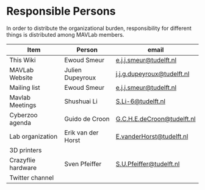 # Responsible Persons

In order to distribute the organizational burden, responsibility for different things is distributed among MAVLab members. 

| Item  | Person | email |
| ------------- | ------------- | ------------- |
| This Wiki | Ewoud Smeur | e.j.j.smeur@tudelft.nl|
| MAVLab Website | Julien Dupeyroux | j.j.g.dupeyroux@tudelft.nl |
| Mailing list | Ewoud Smeur | e.j.j.smeur@tudelft.nl|
| Mavlab Meetings | Shushuai Li | S.Li-6@tudelft.nl |
| Cyberzoo agenda | Guido de Croon | G.C.H.E.deCroon@tudelft.nl |
| Lab organization | Erik van der Horst | E.vanderHorst@tudelft.nl |
| 3D printers | | |
| Crazyflie hardware | Sven Pfeiffer | S.U.Pfeiffer@tudelft.nl|
| Twitter channel | | |